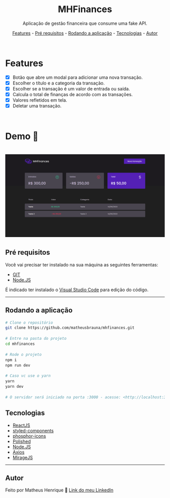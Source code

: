 <div align="center">
  <h1>MHFinances</h1>
</div>

<p align="center">
  Aplicação de gestão financeira que consume uma fake API.
</p>

<p align="center">
  <a href="#features">Features</a> -
  <a href="#pré-requisitos">Pré requisitos</a> -
  <a href="#rodando-a-aplicação">Rodando a aplicação</a> -
  <a href="#tecnologias">Tecnologias</a> -
  <a href="#autor">Autor</a>
</p>

<br>

# Features

- [x] Botão que abre um modal para adicionar uma nova transação.
- [x] Escolher o título e a categoria da transação.
- [x] Escolher se a transação é um valor de entrada ou saída.
- [x] Calcula o total de finanças de acordo com as transações.
- [x] Valores refletidos em tela.
- [x] Deletar uma transação.

<br>

# Demo 🎥

<h1 align="center">
  <img src="./github/image1.png" alt="Imagem de demonstração do projeto">
 </video>
</h1>

## Pré requisitos

Você vai precisar ter instalado na sua máquina as seguintes ferramentas:

- [GIT](https://git-scm.com/download/)
- [Node.JS](https://nodejs.org/en/download/)

É indicado ter instalado o [Visual Studio Code](https://code.visualstudio.com/download) para edição do código.

---

## Rodando a aplicação

```bash
# Clone o repositório
git clone https://github.com/matheusbrauna/mhfinances.git

# Entre na pasta do projeto
cd mhfinances

# Rode o projeto
npm i
npm run dev

# Caso vc use o yarn
yarn
yarn dev

# O servidor será iniciado na porta :3000 - acesse: <http://localhost:3000>
```

## Tecnologias

- [ReactJS](https://pt-br.reactjs.org/)
- [styled-components](https://styled-components.com/)
- [phosphor-icons](https://phosphoricons.com/)
- [Polished](https://polished.js.org/)
- [Node.JS](https://nodejs.org/)
- [Axios](https://axios-http.com/ptbr/docs/intro)
- [MirageJS](https://miragejs.com/)

---

## Autor

Feito por Matheus Henrique 🚀 [Link do meu LinkedIn](https://www.linkedin.com/in/matheus-brauna-dev/)
